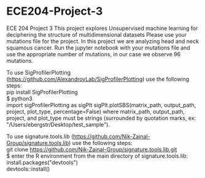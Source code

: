 # ECE204-Project-3
ECE 204 Project 3 
This project explores Unsupervised machine learning for deciphering the structure of multidimensional datasets
Please use your mutations file for the project.
In this project we are analyzing head and neck squamous cancer. 
Run the jupyter notebook with your mutations file and use the appropriate number of mutations, in our case we observe 96 mutations.

To use SigProfilerPlotting (https://github.com/AlexandrovLab/SigProfilerPlotting) use the following steps:  
pip install SigProfilerPlotting  
$ python3  
import sigProfilerPlotting as sigPlt
sigPlt.plotSBS(matrix_path, output_path, project, plot_type, percentage=False)
where matrix_path, output_path, project, and plot_type must be strings (surrounded by quotation marks, ex: "/Users/ebergstr/Desktop/test_sample").

To use signature.tools.lib (https://github.com/Nik-Zainal-Group/signature.tools.lib) use the following steps:  
git clone https://github.com/Nik-Zainal-Group/signature.tools.lib.git  
$ enter the R environment from the main directory of signature.tools.lib:  
install.packages("devtools")  
devtools::install()

